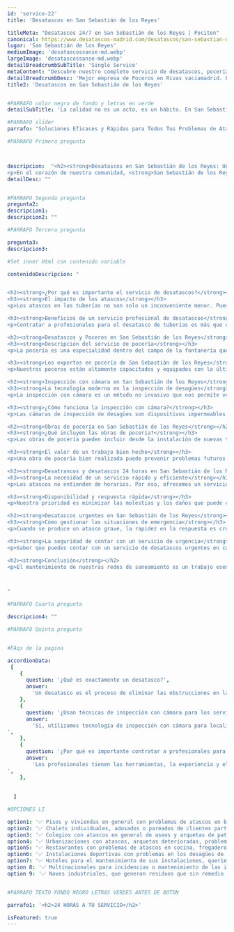 ```yaml
---
id: 'service-22'
title: 'Desatascos en San Sebastián de los Reyes'

titleMeta: "Desatascos 24/7 en San Sebastián de los Reyes | Pociten"
canonical: https://www.desatascos-madrid.com/desatascos/san-sebastian-de-los-reyes
lugar: 'San Sebastián de los Reyes'
mediumImage: 'desatascossanse-md.webp'
largeImage: 'desatascossanse-md.webp'
detailBreadcrumbSubTitle: 'Single Service'
metaContent: "Descubre nuestro completo servicio de desatascos, pocería e inspección con cámara en San Sebastián de los Reyes. Disponibles 24/7.☎️ 647 376 782"
detailBreadcrumbDesc: 'Mejor empresa de Poceros en Rivas vaciamadrid. Llámanos y compruébalo'
title2: 'Desatascos en San Sebastián de los Reyes'


#PARRAFO color negro de fondo y letras en verde
detailSubTitle: 'La calidad no es un acto, es un hábito. En San Sebastián de los Reyes, hacemos de la excelencia nuestro compromiso diario.'

#PARRAFO slider
parrafo: "Soluciones Eficaces y Rápidas para Todos Tus Problemas de Atascos y Pocería"

#PARRAFO Primera pregunta



descripcion:  "<h2><strong>Desatascos en San Sebastián de los Reyes: Un servicio completo</strong></h2>
<p>En el corazón de nuestra comunidad, <strong>San Sebastián de los Reyes</strong>, hay un equipo de profesionales dedicados que trabajan las 24 horas del día, los 7 días de la semana, para mantener el flujo de nuestros sistemas de drenaje. ¿Pero realmente conoces la importancia de este servicio? ¿O cómo pueden ayudarte estos expertos en tu hogar o negocio?</p>"
detailDesc: ""


#PARRAFO Segunda pregunta
pregunta2: 
descripcion1:
descripcion2: ""

#PARRAFO Tercera pregunta

pregunta3: 
descripcion3: 

#Set inner Html con contenido variable

contenidoDescripcion: "


<h2><strong>¿Por qué es importante el servicio de desatascos?</strong></h2>
<h3><strong>El impacto de los atascos</strong></h3>
<p>Los atascos en las tuberías no son solo un inconveniente menor. Pueden causar daños graves a tus instalaciones, provocar inundaciones y, en última instancia, convertirse en un problema de salud pública.</p>

<h3><strong>Beneficios de un servicio profesional de desatascos</strong></h3>
<p>Contratar a profesionales para el desatasco de tuberías es más que una necesidad, es una inversión en tranquilidad y seguridad. Su conocimiento, experiencia y herramientas especializadas les permiten detectar y resolver problemas rápidamente, evitando daños a largo plazo.</p>

<h2><strong>Desatascos y Poceros en San Sebastián de los Reyes</strong></h2>
<h3><strong>Descripción del servicio de pocería</strong></h3>
<p>La pocería es una especialidad dentro del campo de la fontanería que se ocupa de la instalación, mantenimiento y reparación de las redes de saneamiento y drenaje. En palabras sencillas, los poceros son los expertos en mantener el flujo adecuado en nuestras tuberías.</p>

<h3><strong>Los expertos en pocería de San Sebastián de los Reyes</strong></h3>
<p>Nuestros poceros están altamente capacitados y equipados con la última tecnología para garantizar un servicio de alta calidad. Su trabajo meticuloso y profesional asegura la durabilidad y eficiencia de nuestras redes de drenaje.</p>

<h2><strong>Inspección con cámara en San Sebastián de los Reyes</strong></h2>
<h3><strong>La tecnología moderna en la inspección de desagües</strong></h3>
<p>La inspección con cámara es un método no invasivo que nos permite ver el interior de las tuberías, detectar obstrucciones y determinar la mejor manera de resolverlas.</p>

<h3><strong>¿Cómo funciona la inspección con cámara?</strong></h3>
<p>Las cámaras de inspección de desagües son dispositivos impermeables equipados con luces que se introducen en las tuberías. Estas cámaras transmiten imágenes en tiempo real a un monitor, lo que permite a los técnicos identificar y localizar el problema.</p>

<h2><strong>Obras de pocería en San Sebastián de los Reyes</strong></h2>
<h3><strong>¿Qué incluyen las obras de pocería?</strong></h3>
<p>Las obras de pocería pueden incluir desde la instalación de nuevas tuberías hasta la reparación de secciones dañadas o el desatasco de las mismas. En cada caso, nuestro objetivo es garantizar el funcionamiento correcto de las redes de saneamiento y drenaje.</p>

<h3><strong>El valor de un trabajo bien hecho</strong></h3>
<p>Una obra de pocería bien realizada puede prevenir problemas futuros y prolongar la vida útil de tus tuberías. Por eso, en San Sebastián de los Reyes, nuestros profesionales se comprometen a ofrecer un servicio de la más alta calidad.</p>

<h2><strong>Desatrancos y desatascos 24 horas en San Sebastián de los Reyes</strong></h2>
<h3><strong>La necesidad de un servicio rápido y eficiente</strong></h3>
<p>Los atascos no entienden de horarios. Por eso, ofrecemos un servicio de desatrancos y desatascos las 24 horas del día. No importa cuando ocurra el problema, estamos listos para ayudarte.</p>

<h3><strong>Disponibilidad y respuesta rápida</strong></h3>
<p>Nuestra prioridad es minimizar las molestias y los daños que puede causar un atasco. Por eso, nos comprometemos a ofrecer una respuesta rápida y eficiente, independientemente de la hora del día.</p>

<h2><strong>Desatascos urgentes en San Sebastián de los Reyes</strong></h2>
<h3><strong>Cómo gestionar las situaciones de emergencia</strong></h3>
<p>Cuando se produce un atasco grave, la rapidez en la respuesta es crucial. Nuestro equipo de desatascos urgentes está preparado para actuar de inmediato y resolver la situación de la manera más eficaz posible.</p>

<h3><strong>La seguridad de contar con un servicio de urgencia</strong></h3>
<p>Saber que puedes contar con un servicio de desatascos urgentes en cualquier momento te proporciona una tranquilidad invaluable. En San Sebastián de los Reyes, estamos comprometidos a estar ahí cuando más nos necesites.</p>

<h2><strong>Conclusión</strong></h2>
<p>El mantenimiento de nuestras redes de saneamiento es un trabajo esencial para el bienestar de nuestra comunidad. Por eso, en San Sebastián de los Reyes, estamos orgullosos de ofrecer un servicio completo de desatascos, pocería, inspección con cámara, obras de pocería y desatascos urgentes. Siempre estamos listos para ayudarte, las 24 horas del día, los 7 días de la semana.</p>



"

#PARRAFO Cuarta pregunta

descripcion4: ""

#PARRAFO Quinta pregunta


#FAqs de la pagina

accordionData:
 [
    {
      question: '¿Qué es exactamente un desatasco?',
      answer:
        'Un desatasco es el proceso de eliminar las obstrucciones en las tuberías para restaurar su correcto funcionamiento.',
    },
    {
      question: '¿Usan técnicas de inspección con cámara para los servicios de desatascos?',
      answer:
        'Sí, utilizamos tecnología de inspección con cámara para localizar atascos y problemas en las tuberías. Esto nos permite brindar un servicio más preciso y eficiente.
',
    },
    {
      question: '¿Por qué es importante contratar a profesionales para el desatasco de tuberías?',
      answer:
        'Los profesionales tienen las herramientas, la experiencia y el conocimiento para resolver los atascos de manera eficiente y segura, evitando daños a largo plazo.
',
    },
     
  
  ]

#OPCIONES LI

option1: '✅ Pisos y viviendas en general con problemas de atascos en bañeras, fregaderos o inodoros.'
option2: '✅ Chalets individuales, adosados o pareados de clientes particulares en general con problemas de atascos en arquetas de hojas o tierra. '
option3: '✅ Colegios con atascos en general de aseos y arquetas de patios.'
option4: '✅ Urbanizaciones con atascos, arquetas deterioradas, problemas de tuberías o bajantes.'
option5: '✅ Restaurantes con problemas de atascos en cocina, fregaderos o en los aseos de los clientes.'
option6: '✅ Instalaciones deportivas con problemas en los desagües de las piscina o vaciado de arquetas en los vestuarios.'
option7: '✅ Hoteles para el mantenimiento de sus instalaciones, queriendo dar siempre el mejor servicio a sus huéspedes.'
option 8: '✅ Multinacionales para incidencias o mantenimiento de las instalaciones distribuidas en sus oficinas.'
option 9: '✅ Naves industriales, que generan residuos que sin remedio se acumulan en sus arquetas produciendo atrancos.'


#PARRAFO TEXTO FONDO NEGRO LETRAS VERDES ANTES DE BOTON

parrafo1: '<h2>24 HORAS A TU SERVICIO</h2>'

isFeatured: true
---
```

